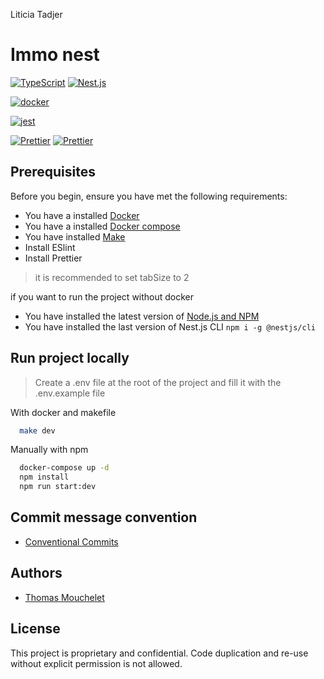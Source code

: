 Liticia Tadjer

# Immo nest

[![TypeScript](https://img.shields.io/badge/TypeScript-007ACC?style=for-the-badge&logo=typescript&logoColor=white)](https://www.typescriptlang.org/docs/)
[![Nest.js](https://img.shields.io/badge/Nest.js-E0234D?style=for-the-badge&logo=nestjs&logoColor=white)]()

[![docker](https://img.shields.io/badge/Docker-2CA5E0?style=for-the-badge&logo=docker&logoColor=white)](https://www.docker.com/)


[![jest](https://img.shields.io/badge/Jest-99425B?style=for-the-badge&logo=jest&logoColor=FFFFFF)](https://jestjs.io/fr/)

[![Prettier](https://img.shields.io/badge/Prettier-1B2B34?style=for-the-badge&logo=prettier&logoColor=white)](https://prettier.io/)
[![Prettier](https://img.shields.io/badge/ESLINT-4B32C3?style=for-the-badge&logo=eslint&logoColor=white)](https://eslint.org/)


## Prerequisites

Before you begin, ensure you have met the following requirements:

- You have a installed [Docker](https://docs.docker.com/get-docker/)
- You have a installed [Docker compose](https://docs.docker.com/compose/)
- You have installed [Make](https://www.gnu.org/software/make/manual/make.html)
- Install ESlint
- Install Prettier

> it is recommended to set tabSize to 2

if you want to run the project without docker
- You have installed the latest version of [Node.js and NPM](https://nodejs.org/en/download/)
- You have installed the last version of Nest.js CLI `npm i -g @nestjs/cli`


## Run project locally
> Create a .env file at the root of the project and fill it with the .env.example file

With docker and makefile
```bash
  make dev
```

Manually with npm
```bash
  docker-compose up -d
  npm install
  npm run start:dev
```

## Commit message convention
- [Conventional Commits](https://www.conventionalcommits.org/en/v1.0.0/)

## Authors
- [Thomas Mouchelet](https://github.com/ThomasMouchelet)

## License

This project is proprietary and confidential. Code duplication and re-use without explicit permission is not allowed.